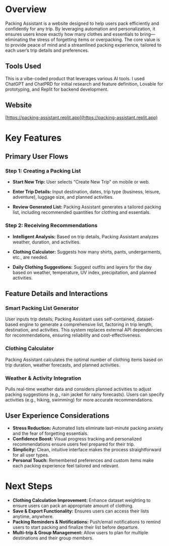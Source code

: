 # Overview

Packing Assistant is a website designed to help users pack efficiently and confidently for any trip. By leveraging automation and personalization, it ensures users know exactly how many clothes and essentials to bring—eliminating the stress of forgetting items or overpacking. The core value is to provide peace of mind and a streamlined packing experience, tailored to each user’s trip details and preferences.


## Tools Used

This is a vibe-coded product that leverages various AI tools. I used ChatGPT and ChatPRD for initial research and feature definition, Lovable for prototyping, and Replit for backend development.


## Website

[https://packing-assistant.replit.app](https://packing-assistant.replit.app)



# Key Features

## Primary User Flows

### Step 1: Creating a Packing List

- **Start New Trip:** User selects “Create New Trip” on mobile or web.

- **Enter Trip Details:** Input destination, dates, trip type (business, leisure, adventure), luggage size, and planned activities.

- **Review Generated List:** Packing Assistant generates a tailored packing list, including recommended quantities for clothing and essentials.


### Step 2: Receiving Recommendations

- **Intelligent Analysis:** Based on trip details, Packing Assistant analyzes weather, duration, and activities.

- **Clothing Calculator:** Suggests how many shirts, pants, undergarments, etc., are needed.

- **Daily Clothing Suggestions:** Suggest outfits and layers for the day based on weather, temperature, UV index, precipitation, and planned activities.


## Feature Details and Interactions

### Smart Packing List Generator

User inputs trip details; Packing Assistant uses self-contained, dataset-based engine to generate a comprehensive list, factoring in trip length, destination, and activities. This system replaces external API dependencies for recommendations, ensuring reliability and cost-effectiveness.


### Clothing Calculator

Packing Assistant calculates the optimal number of clothing items based on trip duration, weather forecasts, and planned activities.


### Weather & Activity Integration

Pulls real-time weather data and considers planned activities to adjust packing suggestions (e.g., rain jacket for rainy forecasts). Users can specify activities (e.g., hiking, swimming) for more accurate recommendations.


## User Experience Considerations

- **Stress Reduction:** Automated lists eliminate last-minute packing anxiety and the fear of forgetting essentials.
- **Confidence Boost:** Visual progress tracking and personalized recommendations ensure users feel prepared for their trip.
- **Simplicity:** Clean, intuitive interface makes the process straightforward for all user types.
- **Personal Touch:** Remembered preferences and custom items make each packing experience feel tailored and relevant.



# Next Steps
- **Clothing Calculation Improvement:** Enhance dataset weighting to ensure users can pack an appropriate amount of clothing.
- **Save & Export Functionality:** Ensures users can access their lists anytime, anywhere.
- **Packing Reminders & Notifications:** Push/email notifications to remind users to start packing and finalize their list before departure.
- **Multi-trip & Group Management:** Allow users to plan for multiple destinations and their group members.

